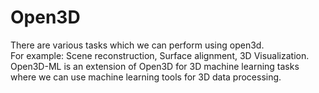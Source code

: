 # Open3D

There are various tasks which we can perform using open3d. <br>
For example: Scene reconstruction, Surface alignment, 3D Visualization. <br>
Open3D-ML is an extension of Open3D for 3D machine learning tasks where we can use machine learning tools for 3D data processing. 
